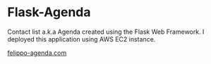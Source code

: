 # Flask-Agenda

Contact list a.k.a Agenda created using the Flask Web Framework. I deployed this application using AWS EC2 instance.

<a href="http://18.230.78.216">felippo-agenda.com</a>
